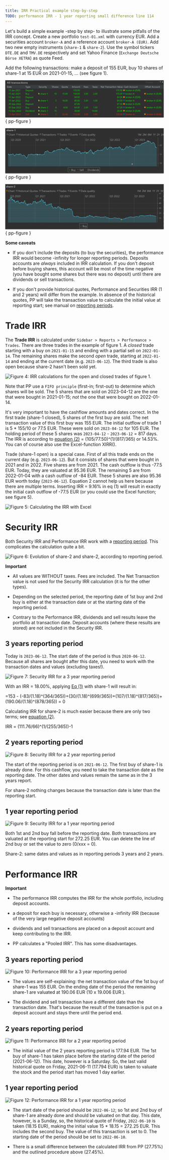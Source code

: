 ```yaml
---
title: IRR Practical example step-by-step
TODO: performance IRR - 1 year reporting small difference line 114
---
```

Let's build a simple example -step by step- to illustrate some pitfalls of the IRR concept. Create a new portfolio `test-01.xml` with currency EUR. Add a securities account `broker-A` and a reference account `broker-A (EUR)`. Add two new empty instruments (`share-1` & `share-2`). Use the symbol tickers `DTE.DE` and `TMV.DE` respectively and set Yahoo Finance (`Exchange Deutsche Börse XETRA`) as quote Feed.

Add the following transactions: make a deposit of 155 EUR, buy 10 shares of share-1 at 15 EUR on 2021-01-15, ... (see figure 1).

![Figure 1: overview of transactions - Deposit (3x), Buy (3x), Dividend, and partial Sell.](images/irr-example-transactions.png){ pp-figure } 


![Figure 2: graph of historical quotes and transactions of share 1](images/irr-example-share-1.png){ pp-figure }

![Figure 3: graph of historical quotes and transactions of share 2](images/irr-example-share-2.png){ pp-figure }


**Some caveats**

  + If you don't include the deposits (to buy the securities), the performance IRR would become -infinity for longer reporting periods. Deposits accounts are *always* included in IRR calculation. If you don't deposit before buying shares, this account will be most of the time negative (you have bought some shares but there was no deposit) until there are dividends or sell transactions.

  + If you don't provide historical quotes, Performance and Securities IRR (1 and 2 years) will differ from the example. In absence of the historical quotes, PP will take the transaction value to calculate the initial value at reporting start; see manual on [reporting periods](reporting-period.md).

# Trade IRR

The **Trade IRR** is calculated under `Sidebar > Reports > Performance > Trades`. There are three trades in the example of figure 1. A *closed* trade starting with a buy on `2021-01-15` and ending with a partial sell on `2022-01-14`. The remaining shares make the second *open* trade, starting at `2022-01-14` and ending at the current date (e.g. `2023-06-12`). The third trade is also open because share-2 hasn't been sold yet.

![Figure 4: IRR calculations for the open and closed trades of figure 1.](../images/irr-example-trade.png)

Note that PP use a `FIFO principle` (first-in; first-out) to determine which shares will be sold. The 5 shares that are sold on 2023-04-12 are the one that were bought in 2021-01-15; *not* the one that were bought on 2022-01-14.

It's very important to have the cashflow amounts and dates correct. In the first trade (share-1 closed), 5 shares of the first buy are sold. The net transaction value of this first buy was 155 EUR. The initial outflow of trade 1 is 5 * 155/10 or 77.5 EUR. These were sold on `2023-04-12` for 105 EUR. The holding period of these 5 shares was `2023-04-12` - `2023-06-12` = 817 days. The IRR is according to [equation (2)](irr-theory.md) = (105/77.50)^(1/(817/365) or 14.53%.  You can of course also use the Excel-function XIRR().

Trade (share-1 open) is a special case. First of all this trade ends on the current day (e.g. `2023-06-12`). But it consists of shares that were bought in 2021 and in 2022. Five shares are from 2021. The cash outflow is thus -77.5 EUR. Today, they are valuated at 95.36 EUR. The remaining 5 are from 2022-01-04 with a cash outflow of -84 EUR. These 5 shares are also 95.36 EUR worth today (`2023-06-12`). Equation 2 cannot help us here because there are multiple terms. Inserting IRR = 9.16% in eq (1) will result in exactly the initial cash outflow of -77.5 EUR (or you could use the Excel function; see figure 5).

![Figure 5: Calculating the IRR with Excel](../images/irr-example-excel.png)

# Security IRR

Both Security IRR and Performance IRR work with a [reporting period](reporting-period.md). This complicates the calculation quite a bit.

![Figure 6: Evolution of share-2 and share-2, according to reporting period.](../images/irr-example-security.png)

**Important**

  + All values are WITHOUT taxes. Fees are included. The Net Transaction value is not used for the Security IRR calculation (it is for the other types).

  + Depending on the selected period, the  reporting date of 1st buy and 2nd buy is either at the transaction date or at the starting date of the reporting period.

  + Contrary to the Performance IRR, dividends and sell results leave the portfolio at transaction date. Deposit accounts (where these results are stored) are not included in the Security IRR.

## 3 years reporting period

Today is `2023-06-12`. The start date of the period is thus `2020-06-12`. Because all shares are bought after this date, you need to work with the transaction dates and values (excluding taxes!).

![Figure 7: Security IRR for a 3 year reporting period](../images/irr-example-security-reporting-period-3y.png)

With an IRR = 18.00%, applying [Eq (1)](irr-theory.md) with share-1 will result in:

=153 - (-83/(1.18)^(364/365))+(30/(1.18)^(699/365))+(107/(1.18)^(817/365))+(190.06/(1.18)^(878/365)) = 0

Calculating IRR for share-2 is much easier because there are only two terms; see [equation (2)](irr-theory.md).

IRR = (111.76/66)^(1/(255/365))-1

## 2 years reporting period

![Figure 8: Security IRR for a 2 year reporting period](../images/irr-example-security-reporting-period-2y.png)

The start of the reporting period is on `2021-06-12`. The first buy of share-1 is already done. For this cashflow, you need to take the transaction date as the reporting date. The other dates and values remain the same as in the 3 years report.

For share-2 nothing changes because the transaction date is later than the reporting start.

## 1 year reporting period

![Figure 9: Security IRR for a 1 year reporting period](../images/irr-example-security-reporting-period-1y.png)

Both 1st and 2nd buy fall before the reporting date. Both transactions are valuated at the reporting start for 272.25 EUR. You can delete the line of 2nd buy or set the value to zero (0/xxx = 0).

Share-2: same dates and values as in reporting periods 3 years and 2 years.

# Performance IRR

**Important**

  + The performance IRR computes the IRR for the whole portfolio, including deposit accounts.

  + a deposit for each buy is necessary, otherwise a -infinity IRR (because of the very large negative deposit accounts)

  + dividends and sell transactions are placed on a deposit account and keep contributing to the IRR.

  + PP calculates a "Pooled IRR". This has some disadvantages.

## 3 years reporting period

![Figure 10: Performance IRR for a 3 year reporting period](../images/irr-example-performance-reporting-period-3y.png)

  + The values are self-explaining: the net transaction value of the 1st buy of share-1 was 155 EUR. On the ending date of the period the remaining share-1 are valuated at 190.06 EUR (10 x 19.006 EUR ).

  + The dividend and sell transaction have a different date than the transaction date. That's because the result of the transaction is put on a deposit account and stays there until the period end.

## 2 years reporting period

![Figure 11: Performance IRR for a 2 year reporting period](../images/irr-example-performance-reporting-period-2y.png)


  + The initial value of the 2 years reporting period is 177.94 EUR. The 1st buy of share-1 has taken place before the starting date of the period (2021-06-12). This date, however is a Saturday. So, the last valid historical quote on Friday, 2021-06-11 (17.794 EUR) is taken to valuate the stock and the period start has moved 1 day earlier.

## 1 year reporting period

![Figure 12: Performance IRR for a 1 year reporting period](../images/irr-example-performance-reporting-period-1y.png)

  + The start date of the period should be `2022-06-12`; so 1st and 2nd buy of share-1 are already done and should be valuated on that day. This date, however, is a Sunday, so, the historical quote of Friday, `2022-06-10` is taken (18.15 EUR), making the initial value 15 * 18.15 = 272.25 EUR. This includes the second buy. The value of this transaction is set to 0. The starting date of the period should be set to `2022-06-10`.

  + There is a small difference between the calculated IRR from PP (27.75%) and the outlined procedure above (27.45%). 


